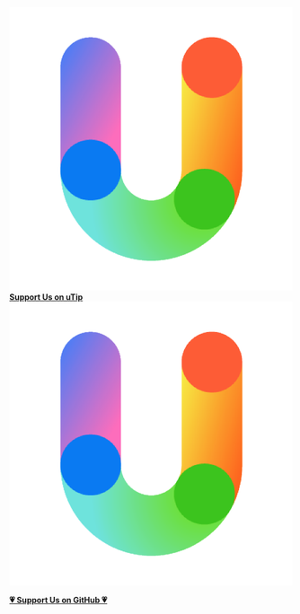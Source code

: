 <b><a href="https://utip.io/CoolLab"><img src="img/utip.png" class="image-in-text"/></a><span style={{lineHeight:2}}><a href="https://utip.io/CoolLab"> Support Us on uTip </a></span><a href="https://utip.io/CoolLab"><img src="img/utip.png" class="image-in-text"/></a></b>

[**💗 Support Us on GitHub 💗**](https://github.com/sponsors/CoolLibs)